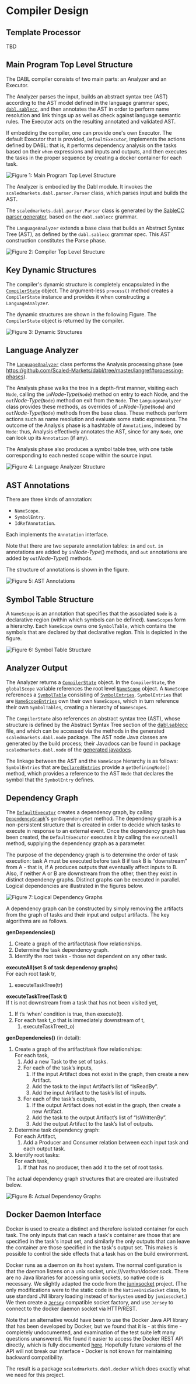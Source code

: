 # Compiler Design

## Template Processor

TBD


## Main Program Top Level Structure

The DABL compiler consists of two main parts: an Analyzer and an Executor. 


The
Analyzer parses the input, builds an abstract syntax tree (AST) according to the
AST model defined in the language grammar spec, 
[`dabl.sablecc`](https://github.com/Scaled-Markets/dabl/blob/master/dabl.sablecc),
and then annotates the AST in order
to perform name resolution and link things up as well as check against language
semantic rules. The Executor acts on the resulting annotated and validated AST.

If embedding the compiler, one can
provide one's own Executor. The default Executor that is provided,
`DefaultExecutor`, implements the actions defined by DABL: that is, it performs
dependency analysis on the tasks based on their `when` expressions and inputs and
outputs, and then executes the tasks in the proper sequence by creating a docker
container for each task.

![Figure 1: Main Program Top Level Structure](MainProgram.png "Figure 1: Main Program Top Level Structure")

The Analyzer is embodied by the Dabl module. It invokes the
<code>scaledmarkets.dabl.parser.Parser</code> class, which parses input and builds the
AST.

The <code>scaledmarkets.dabl.parser.Parser</code> class is
generated by the [SableCC parser generator](http://www.sablecc.org/),
based on the `dabl.sablecc` grammar.

The `LanguageAnalyzer` extends a base class that builds an Abstract Syntax Tree (AST),
as defined by the `dabl.sablecc` grammar spec. This AST construction constitutes the
Parse phase.

![Figure 2: Compiler Top Level Structure](Compiler_Design_Fig1.png "Figure 1: Compiler Top Level Structure")

## Key Dynamic Structures

The compiler's dynamic structure is completely encapsulated in the
[`CompilerState`](analysis/CompilerState.java) object.
The argument-less `process()` method creates a `CompilerState` instance and provides
it when constructing a `LanguageAnalyzer`.

The dynamic structures are shown in the following Figure. The `CompilerState`
object is returned by the compiler.

![Figure 3: Dynamic Structures](Compiler_Design_Fig2.png "Figure 2: Dynamic Structures")

## Language Analyzer

The [`LanguageAnalyzer`](analysis/LanguageAnalyzer.java) class performs the Analysis processing phase
(see https://github.com/Scaled-Markets/dabl/tree/master/langref#processing-phases).

The Analysis phase walks the tree in a depth-first manner, visiting each `Node`,
calling the `in`*Node-Type*(`Node`) method on entry to each Node, and the
`out`*Node-Type*(`Node`) method on exit from the `Node`. The `LanguageAnalyzer`
class provides these methods, as overrides of `in`*Node-Type*(`Node`) and
`out`*Node-Type*(`Node`) methods from the base class. These methods
perform actions such as name resolution and evaluate some static
expressions. The outcome of the Analysis phase
is a hashtable of `Annotations`, indexed by `Node`: thus, Analysis effectively annotates
the AST, since for any `Node`, one can look up its `Annotation` (if any).

The Analysis phase also produces a symbol table tree, with one table corresponding
to each nested scope within the source input.

![Figure 4: Language Analyzer Structure](Compiler_Design_Fig3.png "Figure 3: Language Analyzer Structure")

## AST Annotations

There are three kinds of annotation:

* `NameScope`.
* `SymbolEntry`.
* `IdRefAnnotation`.

Each implements the `Annotation` interface.

Note that there are two separate annotation tables: `in` and `out`. `in` annotations
are added by `in`*Node-Type*() methods, and `out` annotations are added
by `out`*Node-Type*() methods.

The structure of annotations is shown in the figure.

![Figure 5: AST Annotations](Compiler_Design_Fig4.png "Figure 4: AST Annotations")

## Symbol Table Structure

A `NameScope` is an annotation that specifies that the associated `Node` is a
declarative region (within which symbols can be defined). `NameScopes` form a
hierarchy. Each `NameScope` owns one `SymbolTable`, which contains the symbols
that are declared by that declarative region. This is depicted in the figure.

![Figure 6: Symbol Table Structure](Compiler_Design_Fig5.png "Figure 5: Symbol Table Structure")

## Analyzer Output

The Analyzer returns a [`CompilerState`](analysis/CompilerState.java) object. In the
`CompilerState`, the `globalScope` variable references the root level
[`NameScope`](analysis/NameScope.java) object.
A `NameScope` references a [`SymbolTable`](analysis/SymbolTable.java) consisting of
[`SymbolEntries`](analysis/SymbolEntry.java).
`SymbolEntries` that are [`NameScopeEntries`](analysis/NameScopeEntry.java) own their
own `NameScopes`,
which in turn reference their own `SymbolTables`, creating a hierarchy
of `NameScopes`.

The `CompilerState` also references an abstract syntax tree (AST),
whose structure is defined by the Abstract Syntax Tree section of the
[dabl.sablecc](https://github.com/Scaled-Markets/dabl/blob/master/dabl.sablecc)
file,
and which can be accessed via the methods in the generated `scaledmarkets.dabl.node` package.
The AST node Java classes are generated by the build process; their Javadocs
can be found in package `scaledmarkets.dabl.node` of the
[generated javadocs](https://scaledmarkets.github.io/dabl/).

The linkage between the AST and the `NameScope` hierarchy is as follows:
`SymbolEntries` that are [`DeclaredEntries`](analysis/DeclaredEntry.java)
provide a `getDefiningNode()` method, which provides a reference to
the AST `Node` that declares the symbol that the `SymbolEntry` defines.

## Dependency Graph

The [`DefaultExecutor`](exec/DefaultExecutor.java) creates a dependency graph,
by calling 
[`DependencyGraph`](exec/DependencyGraph.java)'s `genDependencySet` method.
The dependency graph is a non-persistent structure that is created
in order to decide which tasks to execute in response to an external event.
Once the dependency graph has been created, the `DefaultExecutor` executes it by
calling the `executeAll` method, supplying the dependency graph as a parameter.

The purpose of the dependency graph is to determine the order of task execution:
task A must be executed before task B if task B is “downstream” from A - that is,
if A produces outputs that eventually affect inputs to B. Also, if neither A or B
are downstream from the other, then they exist in distinct dependency graphs.
Distinct graphs can be executed in parallel. Logical dependencies are illustrated
in the figures below.

![Figure 7: Logical Dependency Graphs](LogicalDependencyGraph.png "Figure 6: Logical Dependency Graphs")

A dependency graph can be constructed by simply removing the artifacts from the
graph of tasks and their input and output artifacts. The key algorithms are as follows.

<b>genDependencies()</b><br>
<ol>
	<li>Create a graph of the artifact/task flow relationships.</li>
	<li>Determine the task dependency graph.</li>
	<li>Identify the root tasks - those not dependent on any other task.</li>
</ol>

<b>executeAll(set S of task dependency graphs)</b><br>
For each root task tr,
<ol>
	<li>executeTaskTree(tr)</li>
</ol>

<b>executeTaskTree(Task t)</b><br>
If t is not downstream from a task that has not been visited yet,
<ol>
	<li>If t’s ‘when’ condition is true, then execute(t).</li>
	<li>For each task t_o that is immediately downstream of t,
		<ol>
			<li>executeTaskTree(t_o)</li>
		</ol>
		</li>
</ol>

<b>genDependencies()</b> (in detail):
<ol>
	<li>Create a graph of the artifact/task flow relationships:<br>
		For each task,
		<ol>
			<li>Add a new Task to the set of tasks.</li>
			<li>For each of the task’s inputs,
				<ol>
					<li>If the input Artifact does not exist in the graph, then create a new Artifact.</li>
					<li>Add the task to the input Artifact’s list of “IsReadBy”.</li>
					<li>Add the input Artifact to the task’s list of inputs.</li>
				</ol>
				</li>
			<li>For each of the task’s outputs,
				<ol>
					<li>If the output Artifact does not exist in the graph, then create a new Artifact.</li>
					<li>Add the task to the output Artifact’s list of “IsWrittenBy”.</li>
					<li>Add the output Artifact to the task’s list of outputs.</li>
				</ol>
				</li>
		</ol>
		</li>
	<li>Determine task dependency graph:<br>
	For each Artifact,
	<ol>
	<li>Add a Producer and Consumer relation between each input task and each output task.</li>
	</ol>
	</li>
	<li>Identify root tasks:<br>
	For each task,
	<ol>
	<li>If that has no producer, then add it to the set of root tasks.</li>
	</ol>
	</li>
</ol>

The actual dependency graph structures that are created are illustrated below.

![Figure 8: Actual Dependency Graphs](ActualGraph.png "Figure 7: Actual Dependency Graphs")

## Docker Daemon Interface

Docker is used to create a distinct and therefore isolated container for each task.
The only inputs that can reach a task's container are those that are specified
in the task's input set, and similarly the only outputs that can leave the container
are those specified in the task's output set. This makes is possible to control
the side effects that a task has on the build environment.

Docker runs as a daemon on its host system. The normal configuration is that the
daemon listens on a unix socket, unix:///var/run/docker.sock. There are no Java
libraries for accessing unix sockets, so native code is necessary. We slightly
adapted the code from the [junixsocket](https://github.com/kohlschutter/junixsocket)
project. (The only modifications were to the static code in the `NativeUnixSocket`
class, to use standard JNI library loading instead of `NarSystem` used by
`junixsocket`.) We then create a [`Jersey`](https://jersey.java.net) compatible
socket factory, and use `Jersey` to connect to the docker daemon socket via HTTP/REST.

Note that an alternative would have been to use the Docker Java API library that
has been developed by Docker, but we found that it is - at this time - completely
undocumented, and examination of the test suite left many questions unanswered.
We found it easier to access the Docker REST API directly, which is fully
documented [here](https://docs.docker.com/engine/api/v1.27/). Hopefully future
versions of the API will not break our interface - Docker is not known for
maintaining backward compatibility.

The result is a package `scaledmarkets.dabl.docker` which does exactly what we
need for this project.
